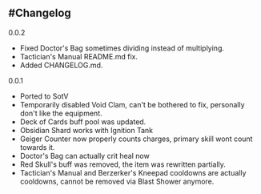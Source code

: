 
#Changelog
---
0.0.2
  - Fixed Doctor's Bag sometimes dividing instead of multiplying.
  - Tactician's Manual README.md fix.
  - Added CHANGELOG.md.

0.0.1
  - Ported to SotV
  - Temporarily disabled Void Clam, can't be bothered to fix, personally don't like the equipment.
  - Deck of Cards buff pool was updated.
  - Obsidian Shard works with Ignition Tank
  - Geiger Counter now properly counts charges, primary skill wont count towards it.
  - Doctor's Bag can actually crit heal now
  - Red Skull's buff was removed, the item was rewritten partially.
  - Tactician's Manual and Berzerker's Kneepad cooldowns are actually cooldowns, cannot be removed via Blast Shower anymore.
